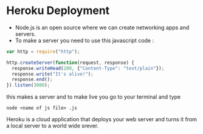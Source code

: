 # Heroku Deployment
- Node.js  is an open source where we can create networking apps and servers.
- To make a server you need to use this javascript code :

``` js
var http = require("http");

http.createServer(function(request, response) {
  response.writeHead(200, {"Content-Type": "text/plain"});
  response.write("It's alive!");
  response.end();
}).listen(3000);
```

this makes a server and to make live you go to your terminal and type 

```
node <name of js file> .js
```

Heroku is a cloud application that deploys your web server and turns it from a local server to a world wide srever.

